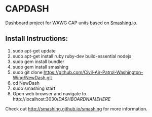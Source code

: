 # CAPDASH
Dashboard project for WAWG CAP units based on [Smashing.io](http://smashing.github.io/smashing). 

## Install Instructions:
1) sudo apt-get update
2) sudo apt-get install ruby ruby-dev build-essential nodejs
3) sudo gem install bundler
4) sudo gem install smashing
5) sudo git clone https://github.com/Civil-Air-Patrol-Washington-Wing/NewDash.git
6) cd NewDash
7) sudo smashing start
8) Open web browser and navigate to http://localhost:3030/*DASHBOARDNAMEHERE*

Check out http://smashing.github.io/smashing for more information.
